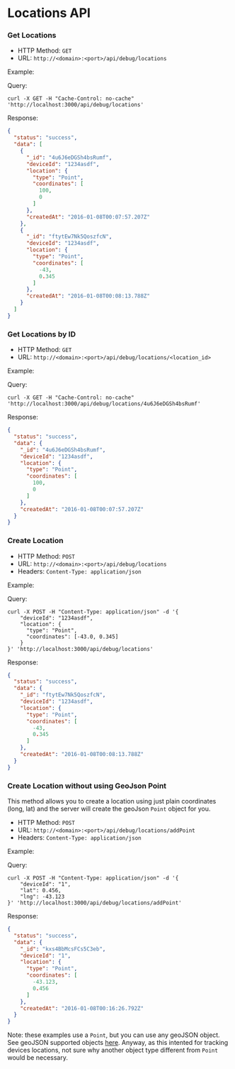 # Locations API

### Get Locations
+ HTTP Method: `GET`
+ URL: `http://<domain>:<port>/api/debug/locations`

Example:

Query:

```
curl -X GET -H "Cache-Control: no-cache" 'http://localhost:3000/api/debug/locations'
```
Response:
```json
{
  "status": "success",
  "data": [
    {
      "_id": "4u6J6eDGSh4bsRumf",
      "deviceId": "1234asdf",
      "location": {
        "type": "Point",
        "coordinates": [
          100,
          0
        ]
      },
      "createdAt": "2016-01-08T00:07:57.207Z"
    },
    {
      "_id": "ftytEw7Nk5QoszfcN",
      "deviceId": "1234asdf",
      "location": {
        "type": "Point",
        "coordinates": [
          -43,
          0.345
        ]
      },
      "createdAt": "2016-01-08T00:08:13.788Z"
    }
  ]
}
```
### Get Locations by ID
+ HTTP Method: `GET`
+ URL: `http://<domain>:<port>/api/debug/locations/<location_id>`

Example:

Query:

```
curl -X GET -H "Cache-Control: no-cache" 'http://localhost:3000/api/debug/locations/4u6J6eDGSh4bsRumf'
```
Response:
```json
{
  "status": "success",
  "data": {
    "_id": "4u6J6eDGSh4bsRumf",
    "deviceId": "1234asdf",
    "location": {
      "type": "Point",
      "coordinates": [
        100,
        0
      ]
    },
    "createdAt": "2016-01-08T00:07:57.207Z"
  }
}
```
### Create Location
+ HTTP Method: `POST`
+ URL: `http://<domain>:<port>/api/debug/locations`
+ Headers: `Content-Type: application/json`

Example:

Query:

```
curl -X POST -H "Content-Type: application/json" -d '{
    "deviceId": "1234asdf",
    "location": {
      "type": "Point",
      "coordinates": [-43.0, 0.345]
    }
}' 'http://localhost:3000/api/debug/locations'
```
Response:
```json
{
  "status": "success",
  "data": {
    "_id": "ftytEw7Nk5QoszfcN",
    "deviceId": "1234asdf",
    "location": {
      "type": "Point",
      "coordinates": [
        -43,
        0.345
      ]
    },
    "createdAt": "2016-01-08T00:08:13.788Z"
  }
}
```

### Create Location without using GeoJson Point
This method allows you to create a location using just plain coordinates (long, lat) and the server will create the geoJson `Point` object for you.

+ HTTP Method: `POST`
+ URL: `http://<domain>:<port>/api/debug/locations/addPoint`
+ Headers: `Content-Type: application/json`

Example:

Query:

```
curl -X POST -H "Content-Type: application/json" -d '{
    "deviceId": "1",
    "lat": 0.456,
    "lng": -43.123
}' 'http://localhost:3000/api/debug/locations/addPoint'
```
Response:
```json
{
  "status": "success",
  "data": {
    "_id": "kxs4BbMcsFCs5C3eb",
    "deviceId": "1",
    "location": {
      "type": "Point",
      "coordinates": [
        -43.123,
        0.456
      ]
    },
    "createdAt": "2016-01-08T00:16:26.792Z"
  }
}
```
Note: these examples use a `Point`, but you can use any geoJSON object. See geoJSON supported objects [here](../geojson.md). Anyway, as this intented for tracking devices locations, not sure why another object type different from `Point` would be necessary.
